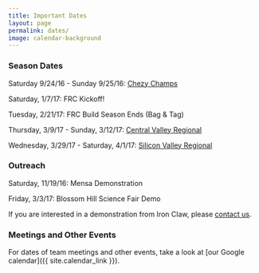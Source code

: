 ```yaml
---
title: Important Dates
layout: page
permalink: dates/
image: calendar-background
---
```


### Season Dates

Saturday 9/24/16 - Sunday 9/25/16: [Chezy Champs](https://chezychamps.com/)

Saturday, 1/7/17: FRC Kickoff!

Tuesday, 2/21/17: FRC Build Season Ends (Bag & Tag)

Thursday, 3/9/17 - Sunday, 3/12/17: [Central Valley Regional](https://www.cvrobotics.org/frc/regional/)

Wednesday, 3/29/17 - Saturday, 4/1/17: [Silicon Valley Regional](http://www.firstsv.org/)

### Outreach

Saturday, 11/19/16: Mensa Demonstration

Friday, 3/3/17: Blossom Hill Science Fair Demo

If you are interested in a demonstration from Iron Claw, please [contact us](mailto:contact@ironclaw972.org).

### Meetings and Other Events

For dates of team meetings and other events, take a look at [our Google calendar]({{ site.calendar_link }}).
